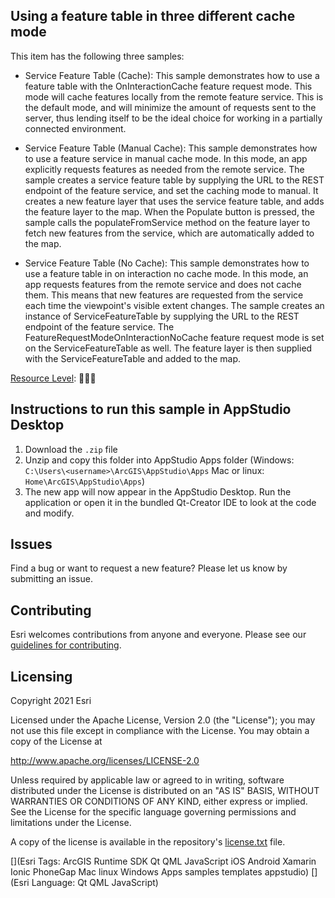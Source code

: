 
## Using a feature table in three different cache mode

This item has the following three samples:
- Service Feature Table (Cache): This sample demonstrates how to use a feature table with the OnInteractionCache feature request mode. This mode will cache features locally from the remote feature service. This is the default mode, and will minimize the amount of requests sent to the server, thus lending itself to be the ideal choice for working in a partially connected environment.

- Service Feature Table (Manual Cache): This sample demonstrates how to use a feature service in manual cache mode. In this mode, an app explicitly requests features as needed from the remote service. The sample creates a service feature table by supplying the URL to the REST endpoint of the feature service, and set the caching mode to manual. It creates a new feature layer that uses the service feature table, and adds the feature layer to the map. When the Populate button is pressed, the sample calls the populateFromService method on the feature layer to fetch new features from the service, which are automatically added to the map.

- Service Feature Table (No Cache): This sample demonstrates how to use a feature table in on interaction no cache mode. In this mode, an app requests features from the remote service and does not cache them. This means that new features are requested from the service each time the viewpoint's visible extent changes. The sample creates an instance of ServiceFeatureTable by supplying the URL to the REST endpoint of the feature service. The FeatureRequestModeOnInteractionNoCache feature request mode is set on the ServiceFeatureTable as well. The feature layer is then supplied with the ServiceFeatureTable and added to the map.

[Resource Level](https://geonet.esri.com/groups/appstudio/blog/2016/12/06/how-to-describe-our-resources-in-terms-of-difficulty-complexity-and-time-to-digest): 🍌🍌🍌


## Instructions to run this sample in AppStudio Desktop

1. Download the `.zip` file
2. Unzip and copy this folder into AppStudio Apps folder (Windows: `C:\Users\<username>\ArcGIS\AppStudio\Apps` Mac or linux: `Home\ArcGIS\AppStudio\Apps`)
3. The new app will now appear in the AppStudio Desktop. Run the application or open it in the bundled Qt-Creator IDE to look at the code and modify.

## Issues

Find a bug or want to request a new feature?  Please let us know by submitting an issue.

## Contributing

Esri welcomes contributions from anyone and everyone. Please see our [guidelines for contributing](https://github.com/esri/contributing).

## Licensing
Copyright 2021 Esri

Licensed under the Apache License, Version 2.0 (the "License");
you may not use this file except in compliance with the License.
You may obtain a copy of the License at

http://www.apache.org/licenses/LICENSE-2.0

Unless required by applicable law or agreed to in writing, software
distributed under the License is distributed on an "AS IS" BASIS,
WITHOUT WARRANTIES OR CONDITIONS OF ANY KIND, either express or implied.
See the License for the specific language governing permissions and
limitations under the License.

A copy of the license is available in the repository's [license.txt](license.txt) file.


[](Esri Tags: ArcGIS Runtime SDK Qt QML JavaScript iOS Android Xamarin Ionic PhoneGap Mac linux Windows Apps samples templates appstudio)
[](Esri Language: Qt QML JavaScript)
